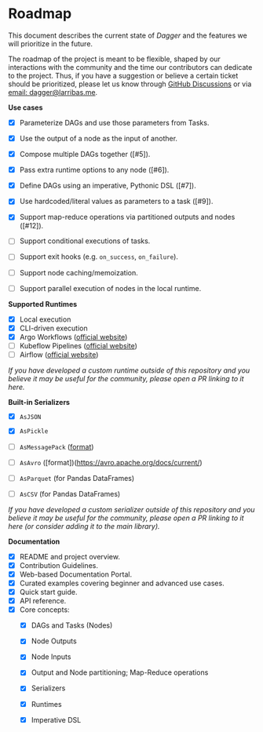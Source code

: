 # Roadmap

This document describes the current state of _Dagger_ and the features we will prioritize in the future.

The roadmap of the project is meant to be flexible, shaped by our interactions with the community and the time our contributors can dedicate to the project. Thus, if you have a suggestion or believe a certain ticket should be prioritized, please let us know through [GitHub Discussions](https://github.com/larribas/dagger/discussions) or via [email: dagger@larribas.me](mailto:dagger@larribas.me).


__Use cases__

- [x] Parameterize DAGs and use those parameters from Tasks.
- [x] Use the output of a node as the input of another.
- [x] Compose multiple DAGs together ([#5]).
- [x] Pass extra runtime options to any node ([#6]).
- [x] Define DAGs using an imperative, Pythonic DSL ([#7]).
- [x] Use hardcoded/literal values as parameters to a task ([#9]).
- [x] Support map-reduce operations via partitioned outputs and nodes ([#12]).
- [ ] Support conditional executions of tasks.
- [ ] Support exit hooks (e.g. `on_success`, `on_failure`).
- [ ] Support node caching/memoization.
- [ ] Support parallel execution of nodes in the local runtime.


__Supported Runtimes__

- [x] Local execution
- [x] CLI-driven execution
- [x] Argo Workflows ([official website](https://argoproj.github.io/workflows))
- [ ] Kubeflow Pipelines ([official website](https://www.kubeflow.org/docs/components/pipelines/overview/pipelines-overview/))
- [ ] Airflow ([official website](https://airflow.apache.org/))

_If you have developed a custom runtime outside of this repository and you believe it may be useful for the community, please open a PR linking to it here._


__Built-in Serializers__

- [x] `AsJSON`
- [x] `AsPickle`
- [ ] `AsMessagePack` ([format](https://msgpack.org/index.html))
- [ ] `AsAvro` ([format])(https://avro.apache.org/docs/current/)
- [ ] `AsParquet` (for Pandas DataFrames)
- [ ] `AsCSV` (for Pandas DataFrames)


_If you have developed a custom serializer outside of this repository and you believe it may be useful for the community, please open a PR linking to it here (or consider adding it to the main library)._


__Documentation__

- [x] README and project overview.
- [x] Contribution Guidelines.
- [x] Web-based Documentation Portal.
- [x] Curated examples covering beginner and advanced use cases.
- [x] Quick start guide.
- [x] API reference.
- [x] Core concepts:
    * [x] DAGs and Tasks (Nodes)
    * [x] Node Outputs
    * [x] Node Inputs
    * [x] Output and Node partitioning; Map-Reduce operations
    * [x] Serializers
    * [x] Runtimes
    * [x] Imperative DSL




